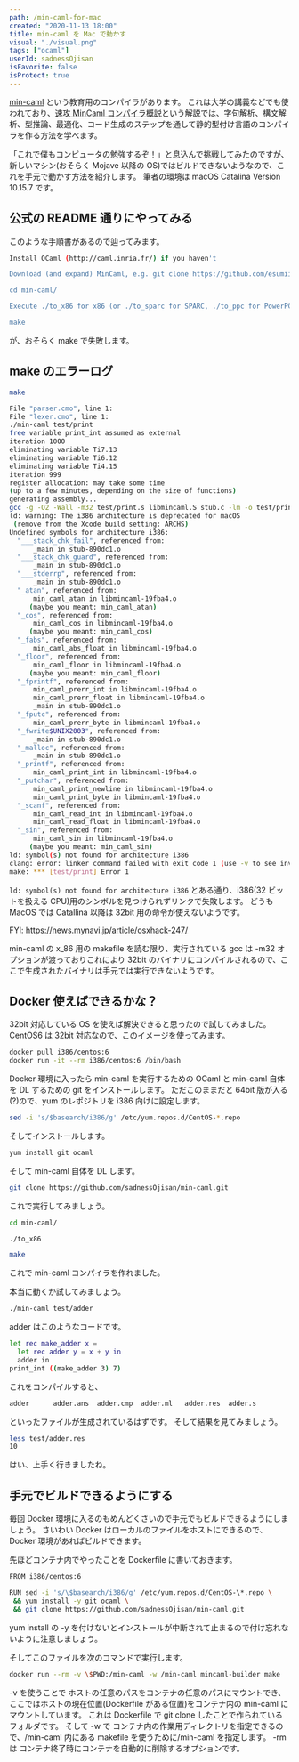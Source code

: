 ```yaml
---
path: /min-caml-for-mac
created: "2020-11-13 18:00"
title: min-caml を Mac で動かす
visual: "./visual.png"
tags: ["ocaml"]
userId: sadnessOjisan
isFavorite: false
isProtect: true
---
```


[min-caml](https://github.com/esumii/min-caml) という教育用のコンパイラがあります。
これは大学の講義などでも使われており、[速攻 MinCaml コンパイラ概説](http://esumii.github.io/min-caml/)という解説では、字句解析、構文解析、型推論、最適化、コード生成のステップを通して静的型付け言語のコンパイラを作る方法を学べます。

「これで僕もコンピュータの勉強するぞ！」と息込んで挑戦してみたのですが、新しいマシン(おそらく Mojave 以降の OS)ではビルドできないようなので、これを手元で動かす方法を紹介します。
筆者の環境は macOS Catalina Version 10.15.7 です。

## 公式の README 通りにやってみる

このような手順書があるので辿ってみます。

```sh
Install OCaml (http://caml.inria.fr/) if you haven't

Download (and expand) MinCaml, e.g. git clone https://github.com/esumii/min-caml.git

cd min-caml/

Execute ./to_x86 for x86 (or ./to_sparc for SPARC, ./to_ppc for PowerPC)

make
```

が、おそらく make で失敗します。

## make のエラーログ

```sh
make

File "parser.cmo", line 1:
File "lexer.cmo", line 1:
./min-caml test/print
free variable print_int assumed as external
iteration 1000
eliminating variable Ti7.13
eliminating variable Ti6.12
eliminating variable Ti4.15
iteration 999
register allocation: may take some time
(up to a few minutes, depending on the size of functions)
generating assembly...
gcc -g -O2 -Wall -m32 test/print.s libmincaml.S stub.c -lm -o test/print
ld: warning: The i386 architecture is deprecated for macOS
 (remove from the Xcode build setting: ARCHS)
Undefined symbols for architecture i386:
  "___stack_chk_fail", referenced from:
      _main in stub-890dc1.o
  "___stack_chk_guard", referenced from:
      _main in stub-890dc1.o
  "___stderrp", referenced from:
      _main in stub-890dc1.o
  "_atan", referenced from:
      min_caml_atan in libmincaml-19fba4.o
     (maybe you meant: min_caml_atan)
  "_cos", referenced from:
      min_caml_cos in libmincaml-19fba4.o
     (maybe you meant: min_caml_cos)
  "_fabs", referenced from:
      min_caml_abs_float in libmincaml-19fba4.o
  "_floor", referenced from:
      min_caml_floor in libmincaml-19fba4.o
     (maybe you meant: min_caml_floor)
  "_fprintf", referenced from:
      min_caml_prerr_int in libmincaml-19fba4.o
      min_caml_prerr_float in libmincaml-19fba4.o
      _main in stub-890dc1.o
  "_fputc", referenced from:
      min_caml_prerr_byte in libmincaml-19fba4.o
  "_fwrite$UNIX2003", referenced from:
      _main in stub-890dc1.o
  "_malloc", referenced from:
      _main in stub-890dc1.o
  "_printf", referenced from:
      min_caml_print_int in libmincaml-19fba4.o
  "_putchar", referenced from:
      min_caml_print_newline in libmincaml-19fba4.o
      min_caml_print_byte in libmincaml-19fba4.o
  "_scanf", referenced from:
      min_caml_read_int in libmincaml-19fba4.o
      min_caml_read_float in libmincaml-19fba4.o
  "_sin", referenced from:
      min_caml_sin in libmincaml-19fba4.o
     (maybe you meant: min_caml_sin)
ld: symbol(s) not found for architecture i386
clang: error: linker command failed with exit code 1 (use -v to see invocation)
make: *** [test/print] Error 1
```

`ld: symbol(s) not found for architecture i386` とある通り、i386(32 ビットを扱える CPU)用のシンボルを見つけられずリンクで失敗します。
どうも MacOS では Catallina 以降は 32bit 用の命令が使えないようです。

FYI: https://news.mynavi.jp/article/osxhack-247/

min-caml の x_86 用の makefile を読む限り、実行されている gcc は -m32 オプションが渡っておりこれにより 32bit のバイナリにコンパイルされるので、ここで生成されたバイナリは手元では実行できないようです。

## Docker 使えばできるかな？

32bit 対応している OS を使えば解決できると思ったので試してみました。
CentOS6 は 32bit 対応なので、このイメージを使ってみます。

```sh
docker pull i386/centos:6
docker run -it --rm i386/centos:6 /bin/bash
```

Docker 環境に入ったら min-caml を実行するための OCaml と min-caml 自体を DL するための git をインストールします。
ただこのままだと 64bit 版が入る(?)ので、yum のレポジトリを i386 向けに設定します。

```sh
sed -i 's/$basearch/i386/g' /etc/yum.repos.d/CentOS-*.repo
```

そしてインストールします。

```sh
yum install git ocaml
```

そして min-caml 自体を DL します。

```sh
git clone https://github.com/sadnessOjisan/min-caml.git
```

これで実行してみましょう。

```sh
cd min-caml/

./to_x86

make
```

これで min-caml コンパイラを作れました。

本当に動くか試してみましょう。

```sh
./min-caml test/adder
```

adder はこのようなコードです。

```sh
let rec make_adder x =
  let rec adder y = x + y in
  adder in
print_int ((make_adder 3) 7)
```

これをコンパイルすると、

```sh
adder      adder.ans  adder.cmp  adder.ml   adder.res  adder.s
```

といったファイルが生成されているはずです。
そして結果を見てみましょう。

```sh
less test/adder.res
10
```

はい、上手く行きましたね。

## 手元でビルドできるようにする

毎回 Docker 環境に入るのもめんどくさいので手元でもビルドできるようにしましょう。
さいわい Docker はローカルのファイルをホストにできるので、Docker 環境があればビルドできます。

先ほどコンテナ内でやったことを Dockerfile に書いておきます。

```sh
FROM i386/centos:6

RUN sed -i 's/\$basearch/i386/g' /etc/yum.repos.d/CentOS-\*.repo \
 && yum install -y git ocaml \
 && git clone https://github.com/sadnessOjisan/min-caml.git
```

yum install の -y を付けないとインストールが中断されて止まるので付け忘れないように注意しましょう。

そしてこのファイルを次のコマンドで実行します。

```sh
docker run --rm -v \$PWD:/min-caml -w /min-caml mincaml-builder make
```

-v を使うことで ホストの任意のパスをコンテナの任意のパスにマウントでき、ここではホストの現在位置(Dockerfile がある位置)をコンテナ内の min-caml にマウントしています。
これは Dockerfile で git clone したことで作られているフォルダです。
そして -w で コンテナ内の作業用ディレクトリを指定できるので、/min-caml 内にある makefile を使うために/min-caml を指定します。
-rm は コンテナ終了時にコンテナを自動的に削除するオプションです。
